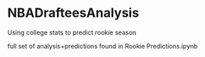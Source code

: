 # NBADrafteesAnalysis
Using college stats to predict rookie season

full set of analysis+predictions found in Rookie Predictions.ipynb
